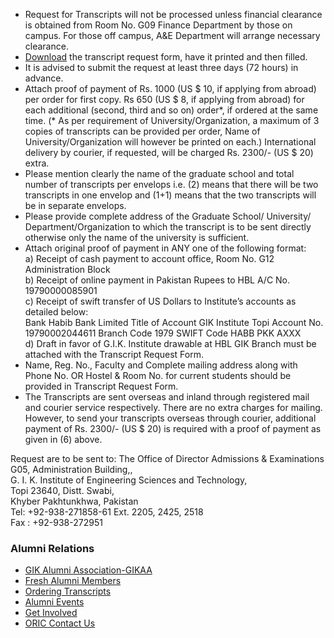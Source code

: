   * Request for Transcripts will not be processed unless financial clearance is obtained from Room No. G09 Finance Department by those on campus. For those off campus, A&E Department will arrange necessary clearance.
  * [Download](https://www.giki.edu.pk/Documents/Transcript%20Form.pdf) the transcript request form, have it printed and then filled.
  * It is advised to submit the request at least three days (72 hours) in advance.
  * Attach proof of payment of Rs. 1000 (US $ 10, if applying from abroad) per order for first copy. Rs 650 (US $ 8, if applying from abroad) for each additional (second, third and so on) order*, if ordered at the same time. (* As per requirement of University/Organization, a maximum of 3 copies of transcripts can be provided per order, Name of University/Organization will however be printed on each.) International delivery by courier, if requested, will be charged Rs. 2300/- (US $ 20) extra.
  * Please mention clearly the name of the graduate school and total number of transcripts per envelops i.e. (2) means that there will be two transcripts in one envelop and (1+1) means that the two transcripts will be in separate envelops.
  * Please provide complete address of the Graduate School/ University/ Department/Organization to which the transcript is to be sent directly otherwise only the name of the university is sufficient.
  * Attach original proof of payment in ANY one of the following format:  
a) Receipt of cash payment to account office, Room No. G12 Administration Block  
b) Receipt of online payment in Pakistan Rupees to HBL A/C No. 19790000085901  
c) Receipt of swift transfer of US Dollars to Institute’s accounts as detailed below:  
Bank Habib Bank Limited Title of Account GIK Institute Topi Account No. 19790002044611 Branch Code 1979 SWIFT Code HABB PKK AXXX  
d) Draft in favor of G.I.K. Institute drawable at HBL GIK Branch must be attached with the Transcript Request Form.
  * Name, Reg. No., Faculty and Complete mailing address along with Phone No. OR Hostel & Room No. for current students should be provided in Transcript Request Form.
  * The Transcripts are sent overseas and inland through registered mail and courier service respectively. There are no extra charges for mailing. However, to send your transcripts overseas through courier, additional payment of Rs. 2300/- (US $ 20) is required with a proof of payment as given in (6) above.


Request are to be sent to:
The Office of Director Admissions & Examinations  
G05, Administration Building,,  
G. I. K. Institute of Engineering Sciences and Technology,  
Topi 23640, Distt. Swabi,  
Khyber Pakhtunkhwa, Pakistan  
Tel: +92-938-271858-61 Ext. 2205, 2425, 2518  
Fax : +92-938-272951
### Alumni Relations
  * [GIK Alumni Association-GIKAA](https://giki.edu.pk/gik-alumni-association-gikaa/)
  * [Fresh Alumni Members](https://giki.edu.pk/fresh-alumni-members/)
  * [Ordering Transcripts](https://giki.edu.pk/ordering-transcripts/)
  * [Alumni Events](https://giki.edu.pk/alumni-events/)
  * [Get Involved](https://giki.edu.pk/get-involved/)
  * [ORIC Contact Us](https://giki.edu.pk/oric-contact-us/)


